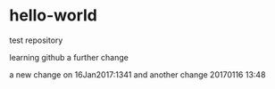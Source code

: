 # hello-world
test repository

learning github
a further change

a new change on 16Jan2017:1341
and another change 20170116 13:48